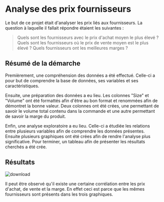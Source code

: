 # Analyse des prix fournisseurs

Le but de ce projet était d'analyser les prix liés aux fournisseurs. La question à laquelle il fallait répondre étaient les suivantes :
> Quels sont les fournisseurs avec le prix d'achat moyen le plus élevé ?
> Quels sont les fournisseurs où le prix de vente moyen est le plus élevé ?
> Quels fournisseurs ont les meilleures marges ?

## Résumé de la démarche
Premièrement, une compréhension des données a été effectué. Celle-ci a pour but de comprendre la base de données, ses variables et ses caractéristiques.

Ensuite, une préparation des données a eu lieu. Les colonnes "Size" et "Volume" ont été formattés afin d'être au bon format et renommées afin de démontret la bonne valeur. Deux colonnes ont été crées, une permettant de savoir le volume total contenu dans la commande et une autre permettant de savoir la marge du produit. 

Enfin, une analyse exploratoire a eu lieu. Celle-ci a étudiée les relations entre plusieurs variables afin de comprendre les données présentes. Ensuite plusieurs graphiques ont été crées afin de rendre l'analyse plus significative. Pour terminer, un tableau afin de présenter les résultats cherchés a été crée.

## Résultats
![download](https://github.com/user-attachments/assets/b06242dc-70d6-4883-936f-a58b5b44fb4b)

Il peut être observé qu'il existe une certaine corrélation entre les prix d'achat, de vente et la marge. En effet ceci est parce que les mêmes fournisseurs sont présents dans les trois graphiques. 
